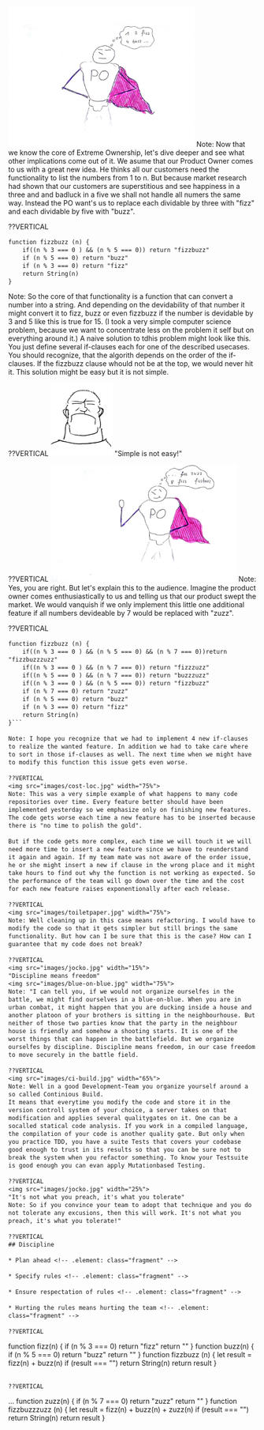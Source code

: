 <img src="images/fizz-buzz.jpg" width="75%">
Note: Now that we know the core of Extreme Ownership, let's dive deeper and see what other
implications come out of it. We asume that our Product Owner comes to us with a great new idea. He thinks all our customers need the functionality to list the numbers from 1 to n. But because market research had shown that our customers are superstitious and see happiness in a three and and badluck in a five we shall not handle all numers the same way. Instead the PO want's us to replace each dividable by three with "fizz" and each dividable by five with "buzz".

??VERTICAL
```
function fizzbuzz (n) {
    if((n % 3 === 0 ) && (n % 5 === 0)) return "fizzbuzz"
    if (n % 5 === 0) return "buzz"
    if (n % 3 === 0) return "fizz"
    return String(n)
}
```
Note: So the core of that functionality is a function that can convert a number into a string. And depending on the devidability of that number it might convert it to fizz, buzz or even fizzbuzz if the number is devidable by 3 and 5 like this is true for 15. (I took a very simple computer science problem, because we want to concentrate less on the problem it self but on everything around it.)
A naive solution to tdhis problem might look like this. You just define several if-clauses each for one of the described usecases. You should recognize, that the algorith depends on the order of the if-clauses. If the fizzbuzz clause whould not be at the top, we would never hit it. This solution might be easy but it is not simple.

??VERTICAL
<img src="images/jocko.jpg" width="25%">
"Simple is not easy!"

??VERTICAL
<img src="images/fizz-buzz-zuzz.jpg" width="75%">
Note: Yes, you are right. But let's explain this to the audience. Imagine the product owner comes enthusiastically to us and telling us that our product swept the market. We would vanquish if we only implement this little one additional feature if all numbers devideable by 7 would be replaced with "zuzz".

??VERTICAL
```
function fizzbuzz (n) {
    if((n % 3 === 0 ) && (n % 5 === 0) && (n % 7 === 0))return "fizzbuzzzuzz"
    if((n % 3 === 0 ) && (n % 7 === 0)) return "fizzzuzz"
    if((n % 5 === 0 ) && (n % 7 === 0)) return "buzzzuzz" 
    if((n % 3 === 0 ) && (n % 5 === 0)) return "fizzbuzz"
    if (n % 7 === 0) return "zuzz"
    if (n % 5 === 0) return "buzz"
    if (n % 3 === 0) return "fizz"
    return String(n)
}```

Note: I hope you recognize that we had to implement 4 new if-clauses to realize the wanted feature. In addition we had to take care where to sort in those if-clauses as well. The next time when we might have to modify this function this issue gets even worse.

??VERTICAL
<img src="images/cost-loc.jpg" width="75%">
Note: This was a very simple example of what happens to many code repositories over time. Every feature better should have been implemented yesterday so we emphasize only on finishing new features. The code gets worse each time a new feature has to be inserted because there is "no time to polish the gold".

But if the code gets more complex, each time we will touch it we will need more time to insert a new feature since we have to reunderstand it again and again. If my team mate was not aware of the order issue, he or she might insert a new if clause in the wrong place and it might take hours to find out why the function is not working as expected. So the performance of the team will go down over the time and the cost for each new feature raises exponentionally after each release.

??VERTICAL
<img src="images/toiletpaper.jpg" width="75%">
Note: Well cleaning up in this case means refactoring. I would have to modify the code so that it gets simpler but still brings the same functionality. But how can I be sure that this is the case? How can I guarantee that my code does not break?

??VERTICAL
<img src="images/jocko.jpg" width="15%">
"Discipline means freedom"
<img src="images/blue-on-blue.jpg" width="75%">
Note: "I can tell you, if we would not organize ourselfes in the battle, we might find ourselves in a blue-on-blue. When you are in urban combat, it might happen that you are ducking inside a house and another platoon of your brothers is sitting in the neighbourhouse. But neither of those two parties know that the party in the neighbour house is friendly and somehow a shooting starts. It is one of the worst things that can happen in the battlefield. But we organize ourselfes by discipline. Discipline means freedom, in our case freedom to move securely in the battle field.

??VERTICAL
<img src="images/ci-build.jpg" width="65%">
Note: Well in a good Development-Team you organize yourself around a so called Continious Build.
It means that everytime you modify the code and store it in the version controll system of your choice, a server takes on that modification and applies several qualitygates on it. One can be a socalled statical code analysis. If you work in a compiled language, the compilation of your code is another quality gate. But only when you practice TDD, you have a suite Tests that covers your codebase good enough to trust in its results so that you can be sure not to break the system when you refactor something. To know your Testsuite is good enough you can evan apply Mutationbased Testing.

??VERTICAL
<img src="images/jocko.jpg" width="25%">
"It's not what you preach, it's what you tolerate"
Note: So if you convince your team to adopt that technique and you do not tolerate any excusions, then this will work. It's not what you preach, it's what you tolerate!"

??VERTICAL
## Discipline

* Plan ahead <!-- .element: class="fragment" -->

* Specify rules <!-- .element: class="fragment" -->

* Ensure respectation of rules <!-- .element: class="fragment" -->

* Hurting the rules means hurting the team <!-- .element: class="fragment" -->

??VERTICAL
```
function fizz(n) {
    if (n % 3 === 0) return "fizz"
    return ""
}
function buzz(n) {
    if (n % 5 === 0) return "buzz"
    return ""
}
function fizzbuzz (n) {
    let result = fizz(n) + buzz(n)
    if (result === "")  return String(n)
    return result
}
```

??VERTICAL
```
...
function zuzz(n) {
    if (n % 7 === 0) return "zuzz"
    return ""
}
function fizzbuzzzuzz (n) {
    let result = fizz(n) + buzz(n) + zuzz(n)
    if (result === "")  return String(n)
    return result
}
```
